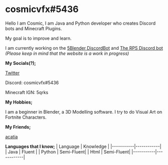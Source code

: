 # cosmicvfx#5436

Hello I am Cosmic, I am Java and Python developer who creates Discord bots and Minecraft Plugins.

My goal is to improve and learn.

I am currently working on the [5Blender DiscordBot](https://github.com/cosmic-vfx/5BlenderJDABot) and [The RPS Discord bot](https://rpswebsite.herokuapp.com) *(Please keep in mind that the website is a work in progress)*

<b>My Socials(?);</b>

[Twitter](https://twitter.com/CosmicVFX_)

Discord: cosmicvfx#5436

Minecraft IGN: 5qrks

<b>My Hobbies;</b>

I am a beginner in Blender, a 3D Modelling software. I try to do Visual Art on Fortnite Characters.

<b>My Friends;</b>

[acatia](https://github.com/acatiadroid)

<b>Languages that I know;</b>
| Language  | Knowledge  |
|-----------|------------|
| Java      | Fluent     |
| Python    | Semi-Fluent|
| Html      | Semi-Fluent|
|-----------|------------|
